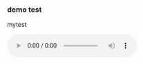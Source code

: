 ### demo test

mytest

<audio controls>
  <source src="/assets/audio/Q1_Wy2-my19YnY_0.mp3" type="audio/mp3">
</audio>

